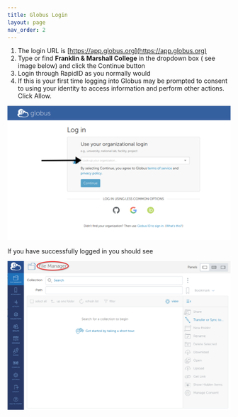 ```yaml
---
title: Globus Login
layout: page
nav_order: 2
---
```


1. The login URL is  [https://app.globus.org](https://app.globus.org)
2. Type or find **Franklin & Marshall College** in the dropdown box ( see image below) and click the Continue button
3. Login through RapidID as you normally would
4. If this is your first time logging into Globus may be prompted
   to consent to using your identity to access information and perform other actions.
   Click Allow.

![Globus login screen](../assets/images/globus_login.png)

If you have successfully logged in you should see

![Globus file manager](../assets/images/globus_filemgr.png)